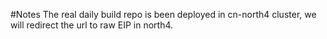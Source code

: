 #Notes
The real daily build repo is been deployed in cn-north4 cluster, we will redirect the url to raw EIP in north4.
